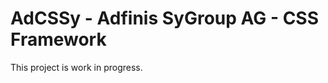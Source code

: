 AdCSSy - Adfinis SyGroup AG - CSS Framework
===========================================

This project is work in progress.
